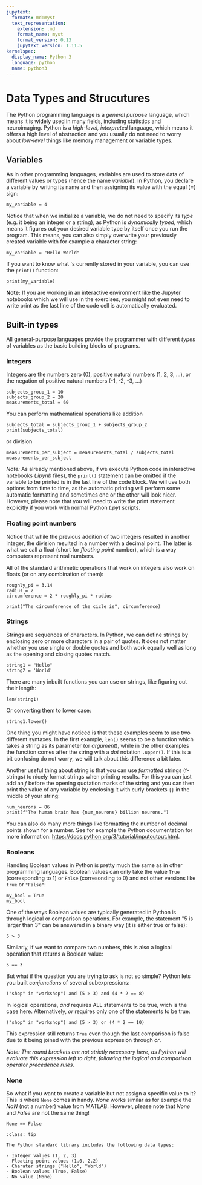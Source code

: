 ```yaml
---
jupytext:
  formats: md:myst
  text_representation:
    extension: .md
    format_name: myst
    format_version: 0.13
    jupytext_version: 1.11.5
kernelspec:
  display_name: Python 3
  language: python
  name: python3
---
```


# <i class="fa-brands fa-python"></i> Data Types and Strucutures

The Python programming language is a *general purpose* language, which means it is widely used in many fields, including statistics and neuroimaging. Python is a *high-level, interpreted* language, which means it offers a high level of abstraction and you usually do not need to worry about *low-level* things like memory management or variable types.

## Variables

As in other programming languages, variables are used to store data of different values or types (hence the name *variable*). In Python, you declare a variable by writing its name and then assigning its value with the equal (=) sign:

```{code-cell} ipython3
my_variable = 4
```

Notice that when we initialize a variable, we do not need to specify its *type* (e.g. it being an integer or a string), as Python is *dynamically typed*, which means it figures out your desired variable type by itself once you run the program. This means, you can also simply overwrite your previously created variable with for example a character string:

```{code-cell} ipython3
my_variable = "Hello World"
```

If you want to know what 's currently stored in your variable, you can use the `print()` function:

```{code-cell} ipython3
print(my_variable)
```

**Note:** If you are working in an interactive environment like the Jupyter notebooks which we will use in the exercises, you might not even need to write print as the last line of the code cell is automatically evaluated.


## Built-in types

All general-purpose languages provide the programmer with different *types* of variables as the basic building blocks of programs.

### Integers

Integers are the numbers zero (0), positive natural numbers (1, 2, 3, ...), or the negation of positive natural numbers (-1, -2, -3, ...)

```{code-cell} ipython3
subjects_group_1 = 10
subjects_group_2 = 20
measurements_total = 60
```

You can perform mathematical operations like addition

```{code-cell} ipython3
subjects_total = subjects_group_1 + subjects_group_2
print(subjects_total)
```

or division

```{code-cell} ipython3
measurements_per_subject = measurements_total / subjects_total
measurements_per_subject
```

*Note:* As already mentioned above, if we execute Python code in interactive notebooks (*.ipynb* files), the `print()` statement can be omitted if the variable to be printed is in the last line of the code block. We will use both options from time to time, as the automatic printing will perform some automatic formatting and sometimes one or the other will look nicer. However, please note that you will need to write the print statement explicitly if you work with normal Python (*.py*) scripts.

### Floating point numbers

Notice that while the previous addition of two integers resulted in another integer, the division resulted in a number with a decimal point. The latter is what we call a float (short for *floating point* number), which is a way computers represent real numbers.

All of the standard arithmetic operations that work on integers also work on floats (or on any combination of them):

```{code-cell} ipython3
roughly_pi = 3.14
radius = 2
circumference = 2 * roughly_pi * radius

print("The circumference of the cicle is", circumference)
```

### Strings

Strings are sequences of characters. In Python, we can define strings by enclosing zero or more characters in a pair of quotes. It does not matter whether you use single or double quotes and both work equally well as long as the opening and closing quotes match.

```{code-cell} ipython3
string1 = "Hello"
string2 = 'World'
```

There are many inbuilt functions you can use on strings, like figuring out their length:

```{code-cell} ipython3
len(string1)
```

Or converting them to lower case:

```{code-cell} ipython3
string1.lower()
```

One thing you might have noticed is that these examples seem to use two different syntaxes. In the first example, `len()` seems to be a function which takes a string as its parameter (or *argument*), while in the other examples the function comes after the string with a *dot* notation `.upper()`. If this is a bit confusing do not worry, we will talk about this difference a bit later.

Another useful thing about string is that you can use *formatted* strings (f-strings) to nicely format strings when printing results. For this you can just add an *f* before the opening quotation marks of the string and you can then print the value of any variable by enclosing it with curly brackets `{}` in the middle of your string:

```{code-cell} ipython3
num_neurons = 86
print(f"The human brain has {num_neurons} billion neurons.")
```

You can also do many more things like formatting the number of decimal points shown for a number. See for example the Python documentation for more information: https://docs.python.org/3/tutorial/inputoutput.html.


### Booleans

Handling Boolean values in Python is pretty much the same as in other programming languages. Boolean values can only take the value `True` (corresponding to 1) or `False` (corresonding to 0) and not other versions like `true` or `"False"`:

```{code-cell} ipython3
my_bool = True
my_bool
```

One of the ways Boolean values are typically generated in Python is through logical or comparison operations. For example, the statement "5 is larger than 3" can be answered in a binary way (it is either true or false):

```{code-cell} ipython3
5 > 3
```

Similarly, if we want to compare two numbers, this is also a logical operation that returns a Boolean value:

```{code-cell} ipython3
5 == 3
```

But what if the question you are trying to ask is not so simple? Python lets you built *conjunctions* of several subexpressions:

```{code-cell} ipython3
("shop" in "workshop") and (5 > 3) and (4 * 2 == 8)
```

In logical operations, *and* requires ALL statements to be true, wich is the case here. Alternatively, *or* requires only one of the statements to be true:

```{code-cell} ipython3
("shop" in "workshop") and (5 > 3) or (4 * 2 == 10)
```
This expression still returns `True` even though the last comparison is false due to it being joined with the previous expression through *or*.

*Note: The round brackets are not strictly necessary here, as Python will evaluate this expression left to right, following the logical and comparison operator precedence rules.*

### None

So what if you want to create a variable but not assign a specific value to it? This is where `None` comes in handy. *None* works similar as for example the *NaN* (not a number) value from MATLAB. However, please note that *None* and *False* are not the same thing!

```{code-cell} ipython3
None == False
```

```{admonition} Summary
:class: tip

The Python standard library includes the following data types:

- Integer values (1, 2, 3)
- Floating point values (1.0, 2.2)
- Charater strings ("Hello", "World")
- Boolean values (True, False)
- No value (None)
```
